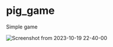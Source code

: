 # pig_game
Simple game

![Screenshot from 2023-10-19 22-40-00](https://github.com/igor21211/pig_game/assets/86198126/e07ab3fe-cb42-4236-a6f2-388bdd09b2c5)
